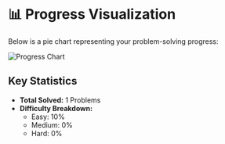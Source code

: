 # 📊 Progress Visualization

Below is a pie chart representing your problem-solving progress:

![Progress Chart](path/to/progress_pie_chart.png)

## Key Statistics
- **Total Solved:** 1 Problems
- **Difficulty Breakdown:**
  - Easy: 10%
  - Medium: 0%
  - Hard: 0%
